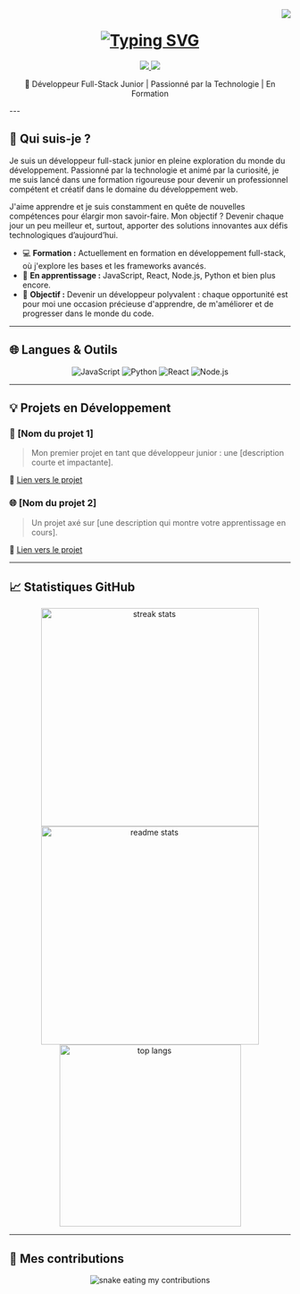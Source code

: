<img align="right" src="https://visitor-badge.laobi.icu/badge?page_id=salesp07.salesp07" />

<h1 align="center">
    <a href="https://git.io/typing-svg">
      <img src="https://readme-typing-svg.herokuapp.com?font=Gugi&size=30&duration=5002&pause=900&color=F79600&background=FF150300&width=435&lines=Hello+world!;I'm+Elie+Mosumba" alt="Typing SVG" />
    </a>
</h1>

<div align="center"> 
  <a href="mailto:mosumbae@gmail.com">
    <img src="https://img.shields.io/badge/Email-Contacter-EA4335?style=for-the-badge&logo=gmail" />
  </a>
  <a href="https://www.linkedin.com/in/elie-mosumba-1111ab220/" target="_blank">
    <img src="https://img.shields.io/badge/LinkedIn-0077B5?style=for-the-badge&logo=linkedin&logoColor=white" />
  </a>
</div>

<p align="center">🚀 Développeur Full-Stack Junior | Passionné par la Technologie | En Formation </p>
---

## 🌌 Qui suis-je ?

Je suis un développeur full-stack junior en pleine exploration du monde du développement. Passionné par la technologie et animé par la curiosité, je me suis lancé dans une formation rigoureuse pour devenir un professionnel compétent et créatif dans le domaine du développement web.

J'aime apprendre et je suis constamment en quête de nouvelles compétences pour élargir mon savoir-faire. Mon objectif ? Devenir chaque jour un peu meilleur et, surtout, apporter des solutions innovantes aux défis technologiques d’aujourd’hui.

- 💻 **Formation :** Actuellement en formation en développement full-stack, où j'explore les bases et les frameworks avancés.
- 🌱 **En apprentissage :** JavaScript, React, Node.js, Python et bien plus encore.
- 🎯 **Objectif :** Devenir un développeur polyvalent : chaque opportunité est pour moi une occasion précieuse d'apprendre, de m'améliorer et de progresser dans le monde du code.

---

## 🌐 Langues & Outils

<p align="center">
  <img src="https://img.shields.io/badge/Code-JavaScript-informational?style=flat&logo=javascript&color=blueviolet" alt="JavaScript">
  <img src="https://img.shields.io/badge/Code-Python-informational?style=flat&logo=python&color=blueviolet" alt="Python">
  <img src="https://img.shields.io/badge/Framework-React-informational?style=flat&logo=react&color=blueviolet" alt="React">
  <img src="https://img.shields.io/badge/Framework-Node.js-informational?style=flat&logo=node.js&color=blueviolet" alt="Node.js">
</p>

---

## 💡 Projets en Développement

### 🚀 **[Nom du projet 1]**
> Mon premier projet en tant que développeur junior : une [description courte et impactante].

🔗 [Lien vers le projet](https://github.com/votre-projet)

### 🌐 **[Nom du projet 2]**
> Un projet axé sur [une description qui montre votre apprentissage en cours].

🔗 [Lien vers le projet](https://github.com/votre-projet)

---

## 📈 Statistiques GitHub

<div align="center">
  <img width=390 src="https://github-readme-streak-stats.herokuapp.com/?user=elie-mosumba&theme=react&border_radius=10" alt="streak stats"/>
  <img width=390 src="https://github-readme-stats.vercel.app/api?username=elie-mosumba&count_private=true&show_icons=true&theme=react&rank_icon=github&border_radius=10" alt="readme stats" />
  <br/>
  <img width=325 align="center" src="https://github-readme-stats.vercel.app/api/top-langs/?username=elie-mosumba&hide=HTML&langs_count=8&layout=compact&theme=react&border_radius=10&size_weight=0.5&count_weight=0.5&exclude_repo=github-readme-stats" alt="top langs" />
</div>

---

## 🐍 Mes contributions

<div align="center">
  <img alt="snake eating my contributions" src="https://github.com/elie-mosumba/elie-mosumba/blob/output/github-contribution-grid-snake.svg" />
</div>
